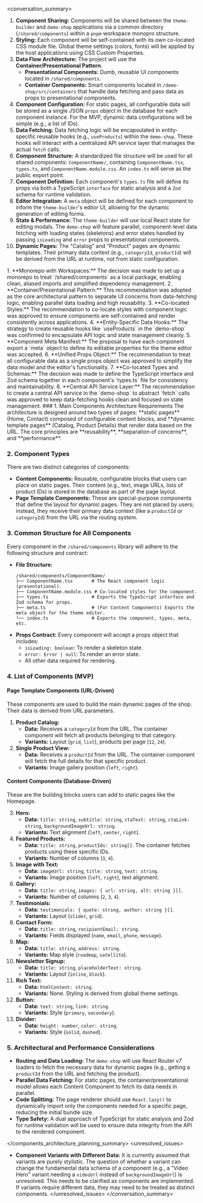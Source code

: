 <conversation_summary>
<decisions>
1.  **Component Sharing:** Components will be shared between the `theme-builder` and `demo-shop` applications via a common directory (`/shared/components`) within a `pnpm` workspace monopro structure.
2.  **Styling:** Each component will be self-contained with its own co-located CSS module file. Global theme settings (colors, fonts) will be applied by the host applications using CSS Custom Properties.
3.  **Data Flow Architecture:** The project will use the **Container/Presentational Pattern**.
    *   **Presentational Components:** Dumb, reusable UI components located in `/shared/components`.
    *   **Container Components:** Smart components located in `/demo-shop/src/containers` that handle data fetching and pass data as props to presentational components.
4.  **Component Configuration:** For static pages, all configurable data will be stored as a single JSON `props` object in the database for each component instance. For the MVP, dynamic data configurations will be simple (e.g., a list of IDs).
5.  **Data Fetching:** Data fetching logic will be encapsulated in entity-specific reusable hooks (e.g., `useProducts`) within the `demo-shop`. These hooks will interact with a centralized API service layer that manages the actual `fetch` calls.
6.  **Component Structure:** A standardized file structure will be used for all shared components: `ComponentName/`, containing `ComponentName.tsx`, `types.ts`, and `ComponentName.module.css`. An `index.ts` will serve as the public export point.
7.  **Component Definition:** Each component's `types.ts` file will define its props via both a TypeScript `interface` for static analysis and a `Zod` schema for runtime validation.
8.  **Editor Integration:** A `meta` object will be defined for each component to inform the `theme-builder`'s editor UI, allowing for the dynamic generation of editing forms.
9.  **State & Performance:** The `theme-builder` will use local React state for editing modals. The `demo-shop` will feature parallel, component-level data fetching with loading states (skeletons) and error states handled by passing `isLoading` and `error` props to presentational components.
10. **Dynamic Pages:** The "Catalog" and "Product" pages are dynamic templates. Their primary data context (e.g., `categoryId`, `productId`) will be derived from the URL at runtime, not from static configuration.
</decisions>
<matched_recommendations>
1.  **Monorepo with Workspaces:** The decision was made to set up a monorepo to treat `/shared/components` as a local package, enabling clean, aliased imports and simplified dependency management.
2.  **Container/Presentational Pattern:** This recommendation was adopted as the core architectural pattern to separate UI concerns from data-fetching logic, enabling parallel data loading and high reusability.
3.  **Co-located Styles:** The recommendation to co-locate styles with component logic was approved to ensure components are self-contained and render consistently across applications.
4.  **Entity-Specific Data Hooks:** The strategy to create reusable hooks like `useProducts` in the `demo-shop` was confirmed to encapsulate API logic and state management cleanly.
5.  **Component Meta Manifest:** The proposal to have each component export a `meta` object to define its editable properties for the theme editor was accepted.
6.  **Unified Props Object:** The recommendation to treat all configurable data as a single props object was approved to simplify the data model and the editor's functionality.
7.  **Co-located Types and Schemas:** The decision was made to define the TypeScript interface and Zod schema together in each component's `types.ts` file for consistency and maintainability.
8.  **Central API Service Layer:** The recommendation to create a central API service in the `demo-shop` to abstract `fetch` calls was approved to keep data-fetching hooks clean and focused on state management.
</matched_recommendations>
<components_architecture_planning_summary>
### 1. Main Components Architecture Requirements
The architecture is designed around two types of pages: **static pages** (Home, Contact) composed of configurable content blocks, and **dynamic template pages** (Catalog, Product Details) that render data based on the URL. The core principles are **reusability**, **separation of concerns**, and **performance**.

### 2. Component Types
There are two distinct categories of components:

*   **Content Components:** Reusable, configurable blocks that users can place on static pages. Their content (e.g., text, image URLs, lists of product IDs) is stored in the database as part of the page layout.
*   **Page Template Components:** These are special-purpose components that define the layout for dynamic pages. They are not placed by users; instead, they receive their primary data context (like a `productId` or `categoryId`) from the URL via the routing system.

### 3. Common Structure for All Components
Every component in the `/shared/components` library will adhere to the following structure and contract:
*   **File Structure:**
    ```
    /shared/components/ComponentName/
    ├── ComponentName.tsx       # The React component logic (presentational).
    ├── ComponentName.module.css # Co-located styles for the component.
    ├── types.ts                # Exports the TypeScript interface and Zod schema for props.
    ├── meta.ts                 # (For Content Components) Exports the meta object for the theme editor.
    └── index.ts                # Exports the component, types, meta, etc.
    ```
*   **Props Contract:** Every component will accept a props object that includes:
    *   `isLoading: boolean`: To render a skeleton state.
    *   `error: Error | null`: To render an error state.
    *   All other data required for rendering.

### 4. List of Components (MVP)

#### Page Template Components (URL-Driven)
These components are used to build the main dynamic pages of the shop. Their data is derived from URL parameters.

1.  **Product Catalog:**
    *   **Data:** Receives a `categoryId` from the URL. The container component will fetch all products belonging to that category.
    *   **Variants:** Layout (`grid`, `list`), products per page (`12`, `24`).
2.  **Single Product View:**
    *   **Data:** Receives a `productId` from the URL. The container component will fetch the full details for that specific product.
    *   **Variants:** Image gallery position (`left`, `right`).

#### Content Components (Database-Driven)
These are the building blocks users can add to static pages like the Homepage.

3.  **Hero:**
    *   **Data:** `title: string`, `subtitle: string`, `ctaText: string`, `ctaLink: string`, `backgroundImageUrl: string`.
    *   **Variants:** Text alignment (`left`, `center`, `right`).
4.  **Featured Products:**
    *   **Data:** `title: string`, `productIds: string[]`. The container fetches products using these specific IDs.
    *   **Variants:** Number of columns (`3`, `4`).
5.  **Image with Text:**
    *   **Data:** `imageUrl: string`, `title: string`, `text: string`.
    *   **Variants:** Image position (`left`, `right`), text alignment.
6.  **Gallery:**
    *   **Data:** `title: string`, `images: { url: string, alt: string }[]`.
    *   **Variants:** Number of columns (`2`, `3`, `4`).
7.  **Testimonials:**
    *   **Data:** `testimonials: { quote: string, author: string }[]`.
    *   **Variants:** Layout (`slider`, `grid`).
8.  **Contact Form:**
    *   **Data:** `title: string`, `recipientEmail: string`.
    *   **Variants:** Fields displayed (`name`, `email`, `phone`, `message`).
9.  **Map:**
    *   **Data:** `title: string`, `address: string`.
    *   **Variants:** Map style (`roadmap`, `satellite`).
10. **Newsletter Signup:**
    *   **Data:** `title: string`, `placeholderText: string`.
    *   **Variants:** Layout (`inline`, `block`).
11. **Rich Text:**
    *   **Data:** `htmlContent: string`.
    *   **Variants:** None. Styling is derived from global theme settings.
12. **Button:**
    *   **Data:** `text: string`, `link: string`.
    *   **Variants:** Style (`primary`, `secondary`).
13. **Divider:**
    *   **Data:** `height: number`, `color: string`.
    *   **Variants:** Style (`solid`, `dashed`).

### 5. Architectural and Performance Considerations
*   **Routing and Data Loading:** The `demo-shop` will use React Router v7 loaders to fetch the necessary data for dynamic pages (e.g., getting a `productId` from the URL and fetching the product).
*   **Parallel Data Fetching:** For static pages, the container/presentational model allows each Content Component to fetch its data needs in parallel.
*   **Code Splitting:** The page renderer should use `React.lazy()` to dynamically import only the components needed for a specific page, reducing the initial bundle size.
*   **Type Safety:** A dual approach of TypeScript for static analysis and Zod for runtime validation will be used to ensure data integrity from the API to the rendered component.

</components_architecture_planning_summary>
<unresolved_issues>
*   **Component Variants with Different Data:** It is currently assumed that variants are purely stylistic. The question of whether a variant can change the fundamental data schema of a component (e.g., a "Video Hero" variant needing a `videoUrl` instead of `backgroundImageUrl`) is unresolved. This needs to be clarified as components are implemented. If variants require different data, they may need to be treated as distinct components.
</unresolved_issues>
</conversation_summary>

